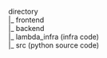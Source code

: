 directory <br />
|_ frontend <br />
|_ backend <br />
    |_ lambda_infra (infra code) <br />
    |_ src (python source code) <br />
